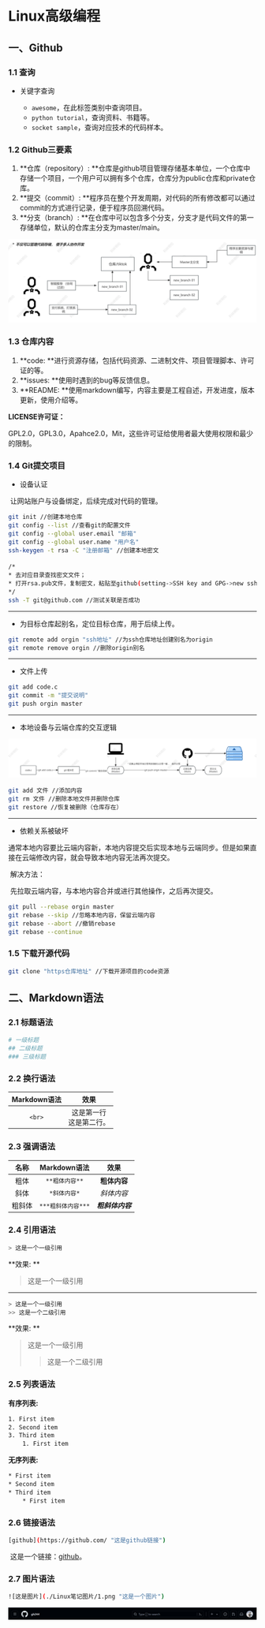 # Linux高级编程

## 一、Github

### 1.1	查询

- 关键字查询

  - `awesome`，在此标签类别中查询项目。
  - `python tutorial`，查询资料、书籍等。
  - `socket sample`，查询对应技术的代码样本。

  

### 1.2	Github三要素

1. **仓库（repository）:  **仓库是github项目管理存储基本单位，一个仓库中存储一个项目，一个用户可以拥有多个仓库，仓库分为public仓库和private仓库。
2. **提交（commit）:  **程序员在整个开发周期，对代码的所有修改都可以通过commit的方式进行记录，便于程序员回溯代码。
3. **分支（branch）:  **在仓库中可以包含多个分支，分支才是代码文件的第一存储单位，默认的仓库主分支为master/main。

<img src=".\Linux笔记图片\image-20240607102406883.png" alt="image-20240607102406883" style="zoom: 50%;" />

### 1.3	仓库内容

1. **code:  **进行资源存储，包括代码资源、二进制文件、项目管理脚本、许可证的等。
2. **issues:  **使用时遇到的bug等反馈信息。
3. **README:  **使用markdown编写，内容主要是工程自述，开发进度，版本更新，使用介绍等。

**LICENSE许可证：**

​		GPL2.0，GPL3.0，Apahce2.0，Mit，这些许可证给使用者最大使用权限和最少的限制。

### 1.4	Git提交项目

- 设备认证

​		让网站账户与设备绑定，后续完成对代码的管理。

```bash
git init //创建本地仓库
git config --list //查看git的配置文件
git config --global user.email "邮箱"
git config --global user.name "用户名"
ssh-keygen -t rsa -C "注册邮箱" //创建本地密文

/*
* 去对应目录查找密文文件；
* 打开rsa.pub文件，复制密文，粘贴至github(setting->SSH key and GPG->new ssh key->粘贴)；
*/
ssh -T git@github.com //测试关联是否成功
```

********

- 为目标仓库起别名，定位目标仓库，用于后续上传。

```bash
git remote add orgin "ssh地址" //为ssh仓库地址创建别名为origin
git remote remove orgin //删除origin别名
```

***************

- 文件上传

```bash
git add code.c
git commit -m "提交说明"
git push orgin master
```

************

- 本地设备与云端仓库的交互逻辑

<img src=".\Linux笔记图片\image-20240607104940059.png" alt="image-20240607104940059" style="zoom:50%;" />

```bash
git add 文件 //添加内容
git rm 文件 //删除本地文件并删除仓库
git restore //恢复被删除（仓库存在）
```

***********

- 依赖关系被破坏

​		通常本地内容要比云端内容新，本地内容提交后实现本地与云端同步。但是如果直接在云端修改内容，就会导致本地内容无法再次提交。

​		解决方法：

​		先拉取云端内容，与本地内容合并或进行其他操作，之后再次提交。

```bash
git pull --rebase orgin master
git rebase --skip //忽略本地内容，保留云端内容
git rebase --abort //撤销rebase
git rebase --continue
```

### 1.5	下载开源代码

```bash
git clone "https仓库地址" //下载开源项目的code资源
```

## 二、Markdown语法

### 2.1	标题语法

```bash
# 一级标题
## 二级标题
### 三级标题
```

### 2.2	换行语法

| Markdown语法 |            效果            |
| :----------: | :------------------------: |
|    `<br>`    | 这是第一行<br>这是第二行。 |

### 2.3	强调语法

|  名称  |    Markdown语法    |       效果       |
| :----: | :----------------: | :--------------: |
|  粗体  |   `**粗体内容**`   |   **粗体内容**   |
|  斜体  |    `*斜体内容*`    |    *斜体内容*    |
| 粗斜体 | `***粗斜体内容***` | ***粗斜体内容*** |

### 2.4	引用语法

```bash
> 这是一个一级引用
```

**效果: **

> 这是一个一级引用

**************

```bash
> 这是一个一级引用
>> 这是一个二级引用
```

**效果: **

> 这是一个一级引用
> > 这是一个二级引用

### 2.5	列表语法

**有序列表:** 

```bash
1. First item
2. Second item
3. Third item
	1. First item
```

**无序列表:** 

```bash
* First item
* Second item
* Third item
	* First item
```

### 2.6	链接语法

```bash
[github](https://github.com/ "这是github链接")
```

​		这是一个链接：[github](https://github.com/ "这是github链接")。

### 2.7	图片语法

```bash
![这是图片](./Linux笔记图片/1.png "这是一个图片")
```

![这是图片](./Linux笔记图片/1.png "这是一个图片")
